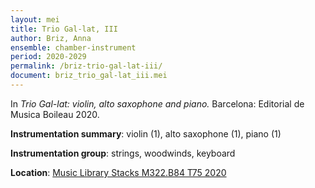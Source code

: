 ```yaml
---
layout: mei
title: Trio Gal-lat, III
author: Briz, Anna
ensemble: chamber-instrument 
period: 2020-2029
permalink: /briz-trio-gal-lat-iii/
document: briz_trio_gal-lat_iii.mei
---
```


In *Trio Gal-lat: violin, alto saxophone and piano.* Barcelona: Editorial de Musica Boileau 2020.

**Instrumentation summary**: violin (1), alto saxophone (1), piano (1) 

**Instrumentation group**: strings, woodwinds, keyboard

**Location**: <a href="https://tufts.primo.exlibrisgroup.com/permalink/01TUN_INST/1kc9gia/alma991018457160103851" target="_blank">Music Library Stacks M322.B84 T75 2020</a>